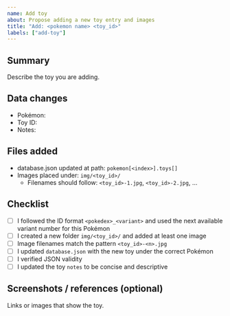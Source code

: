 ```yaml
---
name: Add toy
about: Propose adding a new toy entry and images
title: "Add: <pokemon name> <toy_id>"
labels: ["add-toy"]
---
```


## Summary

Describe the toy you are adding.

## Data changes

- Pokémon: <!-- e.g., bulbasaur (id 1) -->
- Toy ID: <!-- e.g., 1_9 (format: <pokemon id>_<database id>) -->
- Notes: <!-- short description, e.g., Clear glitter variant -->

## Files added

- database.json updated at path: `pokemon[<index>].toys[]`
- Images placed under: `img/<toy_id>/`
  - Filenames should follow: `<toy_id>-1.jpg`, `<toy_id>-2.jpg`, ...

## Checklist

- [ ] I followed the ID format `<pokedex>_<variant>` and used the next available variant number for this Pokémon
- [ ] I created a new folder `img/<toy_id>/` and added at least one image
- [ ] Image filenames match the pattern `<toy_id>-<n>.jpg`
- [ ] I updated `database.json` with the new toy under the correct Pokémon
- [ ] I verified JSON validity
- [ ] I updated the toy `notes` to be concise and descriptive

## Screenshots / references (optional)

Links or images that show the toy.
